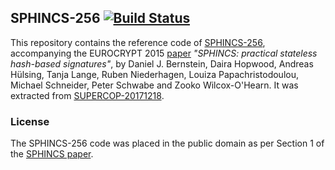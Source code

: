 ## SPHINCS-256 [![Build Status](https://travis-ci.org/sphincs/sphincs-256.svg?branch=master)](https://travis-ci.org/sphincs/sphincs-256)

This repository contains the reference code of [SPHINCS-256](https://sphincs.cr.yp.to), accompanying the EUROCRYPT 2015 [paper](https://eprint.iacr.org/2014/795.pdf) _"SPHINCS: practical stateless hash-based signatures"_, by Daniel J. Bernstein, Daira Hopwood, Andreas Hülsing, Tanja Lange, Ruben Niederhagen, Louiza Papachristodoulou, Michael Schneider, Peter Schwabe and Zooko Wilcox-O'Hearn. It was extracted from [SUPERCOP-20171218](https://bench.cr.yp.to/supercop.html).

### License

The SPHINCS-256 code was placed in the public domain as per Section 1 of the [SPHINCS paper](https://eprint.iacr.org/2014/795.pdf).
